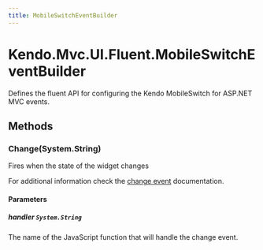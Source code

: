 ```yaml
---
title: MobileSwitchEventBuilder
---
```


# Kendo.Mvc.UI.Fluent.MobileSwitchEventBuilder
Defines the fluent API for configuring the Kendo MobileSwitch for ASP.NET MVC events.




## Methods


### Change(System.String)
Fires when the state of the widget changes

For additional information check the [change event](/api/javascript/ui/mobileswitch#events-change) documentation.


#### Parameters

##### handler `System.String`
The name of the JavaScript function that will handle the change event.






